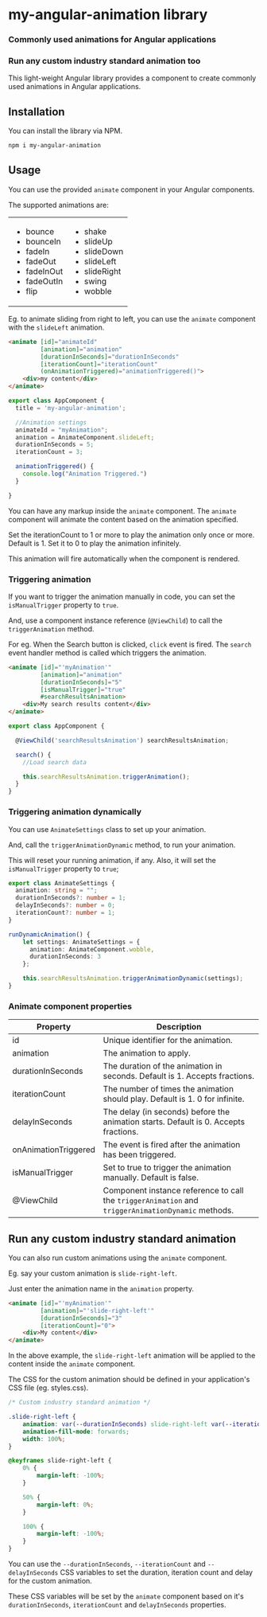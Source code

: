 # my-angular-animation library

### Commonly used animations for Angular applications

### Run any custom industry standard animation too

This light-weight Angular library provides a component to create commonly used animations in Angular applications.

## Installation

You can install the library via NPM.
```bash
npm i my-angular-animation
```

## Usage

You can use the provided `animate` component in your Angular components.

The supported animations are:

<table border="0">
 <tr>
    <td>
<ul>
<li>bounce</li>
<li>bounceIn</li>
<li>fadeIn</li>
<li>fadeOut</li>
<li>fadeInOut</li>
<li>fadeOutIn</li>
<li>flip</li>
</ul>
    </td>
    <td>
<ul>
<li>shake</li>
<li>slideUp</li>
<li>slideDown</li>
<li>slideLeft</li>
<li>slideRight</li>
<li>swing</li>
<li>wobble</li>
</ul>
    </td>
 </tr>
</table>

Eg. to animate sliding from right to left, you can use the `animate` component with the `slideLeft` animation.

```html
<animate [id]="animateId" 
         [animation]="animation" 
         [durationInSeconds]="durationInSeconds"
         [iterationCount]="iterationCount"
         (onAnimationTriggered)="animationTriggered()"> 
    <div>my content</div>    
</animate>
```
```typescript
export class AppComponent {
  title = 'my-angular-animation';

  //Animation settings
  animateId = "myAnimation";
  animation = AnimateComponent.slideLeft;
  durationInSeconds = 5;
  iterationCount = 3;

  animationTriggered() {
    console.log("Animation Triggered.")
  }

}
```

You can have any markup inside the `animate` component. The `animate` component will animate the content based on the animation specified.

Set the iterationCount to 1 or more to play the animation only once or more. Default is 1. Set it to 0 to play the animation infinitely.

This animation will fire automatically when the component is rendered.

### Triggering animation

If you want to trigger the animation manually in code, you can set the `isManualTrigger` property to `true`.

And, use a component instance reference (`@ViewChild`) to call the `triggerAnimation` method.

For eg. When the Search button is clicked, `click` event is fired. The `search` event handler method is called which triggers the animation.

```html
<animate [id]="'myAnimation'" 
         [animation]="animation" 
         [durationInSeconds]="5"
         [isManualTrigger]="true"
         #searchResultsAnimation>
    <div>My search results content</div>
</animate>
```
```typescript
export class AppComponent {

  @ViewChild('searchResultsAnimation') searchResultsAnimation;

  search() {
    //Load search data

    this.searchResultsAnimation.triggerAnimation();
  }
}
```

### Triggering animation dynamically

You can use `AnimateSettings` class to set up your animation.

And, call the `triggerAnimationDynamic` method, to run your animation.

This will reset your running animation, if any. Also, it will set the `isManualTrigger` property to `true`;

```typescript
export class AnimateSettings {
  animation: string = "";
  durationInSeconds?: number = 1;
  delayInSeconds?: number = 0;
  iterationCount?: number = 1;
}
```

```typescript
runDynamicAnimation() {
    let settings: AnimateSettings = {
      animation: AnimateComponent.wobble,
      durationInSeconds: 3
    };

    this.searchResultsAnimation.triggerAnimationDynamic(settings);
}
```

### Animate component properties

| Property | Description |
| --- | --- |
| id | Unique identifier for the animation. |
| animation | The animation to apply. |
| durationInSeconds | The duration of the animation in seconds. Default is 1. Accepts fractions. |
| iterationCount | The number of times the animation should play. Default is 1. 0 for infinite. |
| delayInSeconds | The delay (in seconds) before the animation starts. Default is 0. Accepts fractions.|
| onAnimationTriggered | The event is fired after the animation has been triggered. |
| isManualTrigger | Set to true to trigger the animation manually. Default is false. |
| @ViewChild | Component instance reference to call the `triggerAnimation` and `triggerAnimationDynamic` methods. |

## Run any custom industry standard animation

You can also run custom animations using the `animate` component.

Eg. say your custom animation is `slide-right-left`.

Just enter the animation name in the `animation` property.

```html
<animate [id]="'myAnimation'" 
         [animation]="'slide-right-left'" 
         [durationInSeconds]="3"
         [iterationCount]="0">
    <div>My content</div>
</animate>
```

In the above example, the `slide-right-left` animation will be applied to the content inside the `animate` component.

The CSS for the custom animation should be defined in your application's CSS file (eg. styles.css).
```css
/* Custom industry standard animation */

.slide-right-left {
    animation: var(--durationInSeconds) slide-right-left var(--iterationCount) var(--delayInSeconds);
    animation-fill-mode: forwards;
    width: 100%;
}

@keyframes slide-right-left {
    0% {
        margin-left: -100%;
    }

    50% {
        margin-left: 0%;
    }

    100% {
        margin-left: -100%;
    }
}
```

You can use the `--durationInSeconds`, `--iterationCount` and `--delayInSeconds` CSS variables to set the duration, iteration count and delay for the custom animation.

These CSS variables will be set by the `animate` component based on it's `durationInSeconds`, `iterationCount` and `delayInSeconds` properties.